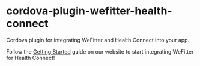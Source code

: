 # cordova-plugin-wefitter-health-connect

Cordova plugin for integrating WeFitter and Health Connect into your app.

Follow the [Getting Started](https://www.wefitter.com/en-us/developers/mobile-sdks/health-connect/getting-started/) guide on our website to start integrating WeFitter for Health Connect!

